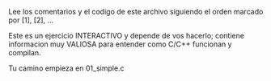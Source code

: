 Lee los comentarios y el codigo de este archivo siguiendo el orden
marcado por [1], [2], ... 

Este es un ejercicio INTERACTIVO y depende de vos hacerlo; contiene 
informacion muy VALIOSA para entender como C/C++ funcionan y compilan.

Tu camino empieza en 01_simple.c

